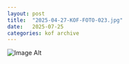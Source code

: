 ```yaml
---
layout:	post
title:	"2025-04-27-KOF-FOTO-023.jpg"
date:	2025-07-25
categories:	kof archive
---
```


![Image Alt](https://k0f.github.io/assets/2025-04-27-KOF-FOTO-023.jpg)